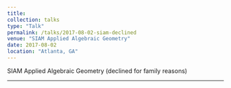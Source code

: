 ```yaml
---
title:
collection: talks
type: "Talk"
permalink: /talks/2017-08-02-siam-declined
venue: "SIAM Applied Algebraic Geometry"
date: 2017-08-02
location: "Atlanta, GA"
---
```


SIAM Applied Algebraic Geometry (declined for family reasons)

---
